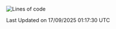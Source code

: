 <!--START_SECTION:waka-->
![Lines of code](https://img.shields.io/badge/From%20Hello%20World%20I%27ve%20Written-40.0%20million%20lines%20of%20code-blue)


 Last Updated on 17/09/2025 01:17:30 UTC
<!--END_SECTION:waka-->
```
